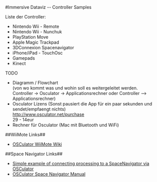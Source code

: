 #Immersive Dataviz -- Controller Samples

Liste der Controller:  
- Nintendo Wii - Remote  
- Nintendo Wii - Nunchuk  
- PlayStation Move  
- Apple Magic Trackpad  
- 3DConnexion Spacenavigator  
- iPhone/iPad - TouchOsc  
- Gamepads  
- Kinect


TODO  
- Diagramm / Flowchart  
  (von wo kommt was und wohin soll es weitergeleitet werden.   
  Controller -> Osculator -> Applicationsrechner oder Controller --> Applicationsrechner)  
- Osculator Lizens (Sonst pausiert die App für ein paar sekunden und sendet/empfaengt nichts)  
  http://www.osculator.net/purchase  
  29 - 14eur  
- Rechner für Osculator  (Mac mit Bluetooth und WiFi)  

##WiiMote Links##
- [OSCulator WiiMote Wiki](http://www.osculator.net/doc/faq:wiimote)

##Space Navigator Links##
- [Simple example of connecting processing to a SpaceNavigator via OSCulator](https://gist.github.com/100144)
- [OSCulator Space Navigator Manual](http://www.osculator.net/doc/manual:spacenavigator)